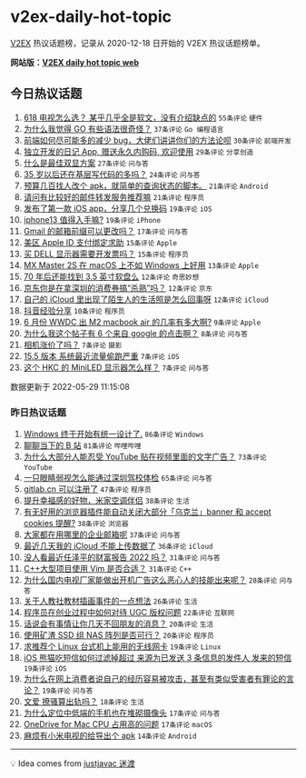 # v2ex-daily-hot-topic

[V2EX](https://www.v2ex.com/) 热议话题榜，记录从 2020-12-18 日开始的 V2EX 热议话题榜单。

**网站版：[V2EX daily hot topic web](https://boojack.github.io/v2ex-daily-hot-topic-web/)**

## 今日热议话题

<!-- TODAY BEGIN -->

1. [618 电视怎么选？ 某乎几乎全是软文，没有介绍缺点的](https://www.v2ex.com/t/855997) `55条评论` `硬件`
1. [为什么我觉得 GO 有些语法很奇怪？](https://www.v2ex.com/t/855980) `37条评论` `Go 编程语言`
1. [前端如何尽可能多的减少 bug，大佬们讲讲你们的方法论呗](https://www.v2ex.com/t/855971) `30条评论` `前端开发`
1. [独立开发的日记 App, 赠送永久内购码, 欢迎使用](https://www.v2ex.com/t/855988) `29条评论` `分享创造`
1. [什么是最佳双显方案](https://www.v2ex.com/t/855962) `27条评论` `问与答`
1. [35 岁以后还在基层写代码的多吗？](https://www.v2ex.com/t/856003) `24条评论` `问与答`
1. [预算几百找人改个 apk，就简单的查询状态的脚本。](https://www.v2ex.com/t/856011) `21条评论` `Android`
1. [请问有比较好的邮件转发服务推荐嘛](https://www.v2ex.com/t/855969) `21条评论` `程序员`
1. [发布了第一款 iOS app，分享几个兑换码](https://www.v2ex.com/t/856032) `19条评论` `iOS`
1. [iphone13 值得入手嘛?](https://www.v2ex.com/t/856014) `19条评论` `iPhone`
1. [Gmail 的邮箱前缀可以更改吗？](https://www.v2ex.com/t/855965) `17条评论` `问与答`
1. [美区 Apple ID 支付绑定求助](https://www.v2ex.com/t/856031) `15条评论` `Apple`
1. [买 DELL 显示器需要开发票吗？](https://www.v2ex.com/t/855992) `15条评论` `程序员`
1. [MX Master 2S 在 macOS 上不如 Windows 上好用](https://www.v2ex.com/t/856026) `13条评论` `Apple`
1. [70 年后还能找到 3.5 英寸软盘么](https://www.v2ex.com/t/856013) `12条评论` `奇思妙想`
1. [京东你是在拿深圳的消费券搞“杀熟”吗？](https://www.v2ex.com/t/855978) `12条评论` `京东`
1. [自己的 iCloud 里出现了陌生人的生活照是怎么回事呀](https://www.v2ex.com/t/855977) `12条评论` `iCloud`
1. [抖音经验分享](https://www.v2ex.com/t/855994) `10条评论` `程序员`
1. [6 月份 WWDC 出 M2 macbook air 的几率有多大啊?](https://www.v2ex.com/t/855985) `9条评论` `Apple`
1. [为什么我这个帖子有 6 个来自 google 的点击啊？](https://www.v2ex.com/t/856009) `8条评论` `问与答`
1. [相机涨价了吗？](https://www.v2ex.com/t/856037) `7条评论` `摄影`
1. [15.5 版本 系统最近流量偷跑严重](https://www.v2ex.com/t/856034) `7条评论` `iOS`
1. [这个 HKC 的 MiniLED 显示器怎么样？](https://www.v2ex.com/t/856012) `7条评论` `问与答`

数据更新于 2022-05-29 11:15:08

<!-- TODAY END -->

### 昨日热议话题

<!-- YESTERDAY BEGIN -->

1. [Windows 终于开始有统一设计了.](https://www.v2ex.com/t/855808) `86条评论` `Windows`
1. [聊聊当下的 B 站](https://www.v2ex.com/t/855846) `81条评论` `哔哩哔哩`
1. [为什么大部分人能忍受 YouTube 贴在视频里面的文字广告？](https://www.v2ex.com/t/855789) `73条评论` `YouTube`
1. [一只眼睛弱视怎么能通过深圳驾校体检](https://www.v2ex.com/t/855788) `65条评论` `问与答`
1. [gitlab.cn 可以注册了](https://www.v2ex.com/t/855804) `47条评论` `程序员`
1. [提升幸福感的好物，米家空调伴侣](https://www.v2ex.com/t/855828) `38条评论` `生活`
1. [有无好用的浏览器插件能自动关闭大部分「乌克兰」banner 和 accept cookies 提醒?](https://www.v2ex.com/t/855918) `38条评论` `浏览器`
1. [大家都在用哪里的企业邮箱呢](https://www.v2ex.com/t/855852) `37条评论` `问与答`
1. [最近几天我的 iCloud 不能上传数据了](https://www.v2ex.com/t/855822) `36条评论` `iCloud`
1. [没人看最近任泽平的财富报告 2022 吗？](https://www.v2ex.com/t/855908) `31条评论` `问与答`
1. [C++大型项目使用 Vim 是否合适？](https://www.v2ex.com/t/855829) `31条评论` `C++`
1. [为什么国内电视厂家能做出开机广告这么恶心人的技能出来呢？](https://www.v2ex.com/t/855932) `28条评论` `问与答`
1. [关于人教社教材插画事件的一点想法](https://www.v2ex.com/t/855873) `26条评论` `生活`
1. [程序员在创业过程中如何对待 UGC 版权问题](https://www.v2ex.com/t/855862) `22条评论` `互联网`
1. [话说会有事情让你几天不回朋友的消息？](https://www.v2ex.com/t/855872) `20条评论` `生活`
1. [使用矿渣 SSD 组 NAS 阵列是否可行？](https://www.v2ex.com/t/855794) `20条评论` `程序员`
1. [求推荐个 Linux 台式机上能用的无线网卡](https://www.v2ex.com/t/855903) `19条评论` `Linux`
1. [iOS 熊猫吃短信如何过滤掉超过 来源为已发送 3 条信息的发件人 发来的短信](https://www.v2ex.com/t/855892) `19条评论` `iOS`
1. [为什么在网上消费者说自己的经历容易被攻击，甚至有类似受害者有罪论的言论？](https://www.v2ex.com/t/855867) `19条评论` `问与答`
1. [文爱 撩骚算出轨吗？](https://www.v2ex.com/t/855909) `18条评论` `生活`
1. [为什么定位中低端的手机也在堆砌摄像头](https://www.v2ex.com/t/855880) `17条评论` `问与答`
1. [OneDrive for Mac CPU 占用高的问题](https://www.v2ex.com/t/855854) `17条评论` `macOS`
1. [麻烦有小米电视的给导出个 apk](https://www.v2ex.com/t/855943) `14条评论` `Android`

<!-- YESTERDAY END -->

---

💡 Idea comes from [justjavac 迷渡](https://github.com/justjavac/)
